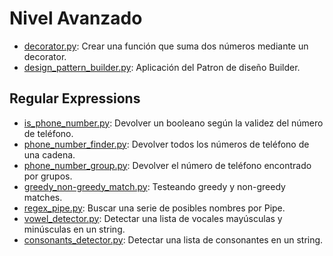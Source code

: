 # Nivel Avanzado
- [decorator.py](decorator.py): Crear una función que suma dos números mediante un decorator.
- [design_pattern_builder.py](design_pattern_builder.py): Aplicación del Patron de diseño Builder.


## Regular Expressions
- [is_phone_number.py](regex/is_phone_number.py): Devolver un booleano según la validez del número de teléfono.
- [phone_number_finder.py](regex/phone_number_finder.py): Devolver todos los números de teléfono de una cadena.
- [phone_number_group.py](regex/phone_number_group.py): Devolver el número de teléfono encontrado por grupos.
- [greedy_non-greedy_match.py](regex/greedy_non-greedy_match.py): Testeando greedy y non-greedy matches.
- [regex_pipe.py](regex/regex_pipe.py): Buscar una serie de posibles nombres por Pipe.
- [vowel_detector.py](regex/vowel_detector.py): Detectar una lista de vocales mayúsculas y minúsculas en un string.
- [consonants_detector.py](regex/consonants_detector.py): Detectar una lista de consonantes en un string.